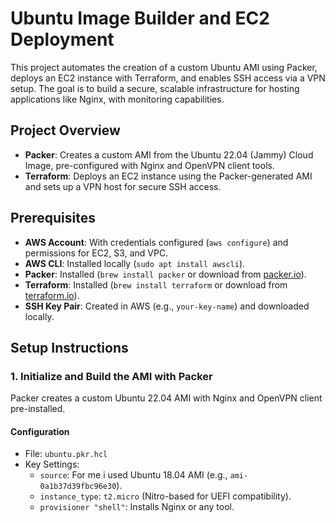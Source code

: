 # Ubuntu Image Builder and EC2 Deployment

This project automates the creation of a custom Ubuntu AMI using Packer, deploys an EC2 instance with Terraform, and enables SSH access via a VPN setup. The goal is to build a secure, scalable infrastructure for hosting applications like Nginx, with monitoring capabilities.

## Project Overview

- **Packer**: Creates a custom AMI from the Ubuntu 22.04 (Jammy) Cloud Image, pre-configured with Nginx and OpenVPN client tools.
- **Terraform**: Deploys an EC2 instance using the Packer-generated AMI and sets up a VPN host for secure SSH access.

## Prerequisites

- **AWS Account**: With credentials configured (`aws configure`) and permissions for EC2, S3, and VPC.
- **AWS CLI**: Installed locally (`sudo apt install awscli`).
- **Packer**: Installed (`brew install packer` or download from [packer.io](https://www.packer.io/downloads)).
- **Terraform**: Installed (`brew install terraform` or download from [terraform.io](https://www.terraform.io/downloads.html)).
- **SSH Key Pair**: Created in AWS (e.g., `your-key-name`) and downloaded locally.

## Setup Instructions

### 1. Initialize and Build the AMI with Packer

Packer creates a custom Ubuntu 22.04 AMI with Nginx and OpenVPN client pre-installed.

#### Configuration
- File: `ubuntu.pkr.hcl`
- Key Settings:
  - `source`: For me i used Ubuntu 18.04 AMI (e.g., `ami-0a1b37d39fbc96e30`).
  - `instance_type`: `t2.micro` (Nitro-based for UEFI compatibility).
  - `provisioner "shell"`: Installs Nginx or any tool.
